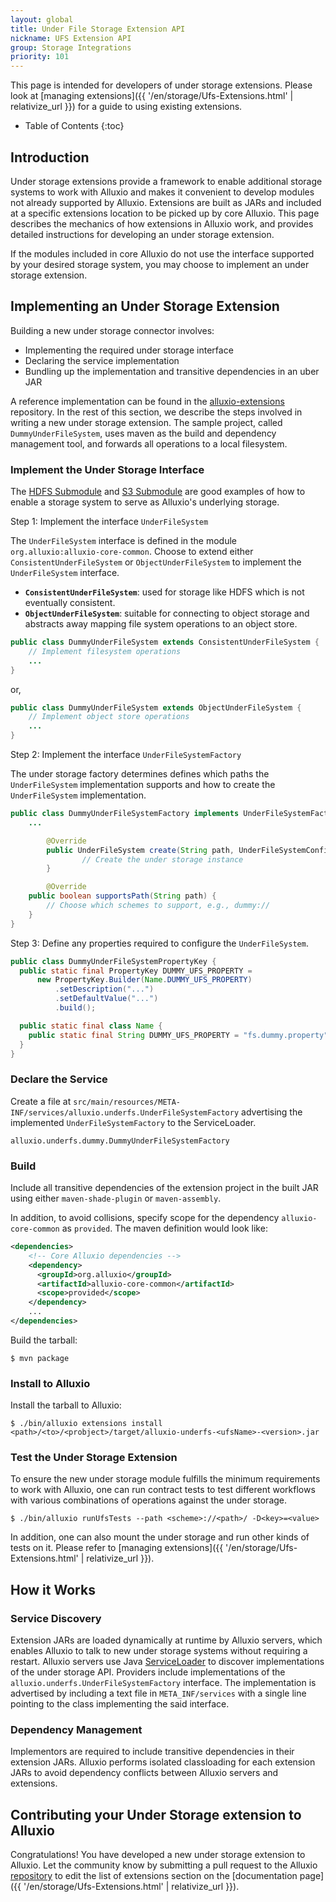```yaml
---
layout: global
title: Under File Storage Extension API
nickname: UFS Extension API
group: Storage Integrations
priority: 101
---
```


This page is intended for developers of under storage extensions. Please look at
[managing extensions]({{ '/en/storage/Ufs-Extensions.html' | relativize_url }}) for a
guide to using existing extensions.

* Table of Contents
{:toc}

## Introduction

Under storage extensions provide a framework to enable additional storage systems to work with Alluxio and makes it convenient to develop
modules not already supported by Alluxio. Extensions are built as JARs and included at a specific extensions location to be
picked up by core Alluxio. This page describes the mechanics of how extensions in Alluxio work, and
provides detailed instructions for developing an under storage extension.

If the modules included in core Alluxio do not use the interface supported by your desired storage system, you may choose to implement
an under storage extension.

## Implementing an Under Storage Extension

Building a new under storage connector involves:

- Implementing the required under storage interface
- Declaring the service implementation
- Bundling up the implementation and transitive dependencies in an uber JAR

A reference implementation can be found in the [alluxio-extensions](https://github.com/Alluxio/alluxio-extensions/tree/master/underfs/tutorial)
repository. In the rest of this section, we describe the steps involved in writing a new under
storage extension. The sample project, called `DummyUnderFileSystem`, uses maven as the build and
dependency management tool, and forwards all operations to a local filesystem.

### Implement the Under Storage Interface

The [HDFS Submodule](https://github.com/alluxio/alluxio/tree/master/underfs/hdfs) and [S3
Submodule](https://github.com/alluxio/alluxio/tree/master/underfs/s3a) are good examples of how
to enable a storage system to serve as Alluxio's underlying storage.

Step 1: Implement the interface `UnderFileSystem`

The `UnderFileSystem` interface is defined in the module `org.alluxio:alluxio-core-common`. Choose
to extend either `ConsistentUnderFileSystem` or `ObjectUnderFileSystem` to implement the `UnderFileSystem`
interface. 
- **`ConsistentUnderFileSystem`**: used for storage like HDFS which is not eventually consistent. 
- **`ObjectUnderFileSystem`**: suitable for connecting to object storage and abstracts away
mapping file system operations to an object store.

```java
public class DummyUnderFileSystem extends ConsistentUnderFileSystem {
	// Implement filesystem operations
	...
}
```

or,

```java
public class DummyUnderFileSystem extends ObjectUnderFileSystem {
	// Implement object store operations
	...
}
```

Step 2: Implement the interface `UnderFileSystemFactory`

The under storage factory determines defines which paths the `UnderFileSystem` implementation
supports and how to create the `UnderFileSystem` implementation.

```java
public class DummyUnderFileSystemFactory implements UnderFileSystemFactory {
	...

        @Override
        public UnderFileSystem create(String path, UnderFileSystemConfiguration conf) {
                // Create the under storage instance
        }

        @Override
	public boolean supportsPath(String path) {
		// Choose which schemes to support, e.g., dummy://
	}
}
```

Step 3: Define any properties required to configure the `UnderFileSystem`.
```java
public class DummyUnderFileSystemPropertyKey {
  public static final PropertyKey DUMMY_UFS_PROPERTY =
      new PropertyKey.Builder(Name.DUMMY_UFS_PROPERTY)
          .setDescription("...")
          .setDefaultValue("...")
          .build();

  public static final class Name {
    public static final String DUMMY_UFS_PROPERTY = "fs.dummy.property";
  }
}
```

### Declare the Service

Create a file at `src/main/resources/META-INF/services/alluxio.underfs.UnderFileSystemFactory`
advertising the implemented `UnderFileSystemFactory` to the ServiceLoader.

```
alluxio.underfs.dummy.DummyUnderFileSystemFactory
```

### Build

Include all transitive dependencies of the extension project in the built JAR using either
`maven-shade-plugin` or `maven-assembly`.

In addition, to avoid collisions, specify scope for the dependency `alluxio-core-common` as
`provided`. The maven definition would look like:

```xml
<dependencies>
    <!-- Core Alluxio dependencies -->
    <dependency>
      <groupId>org.alluxio</groupId>
      <artifactId>alluxio-core-common</artifactId>
      <scope>provided</scope>
    </dependency>
    ...
</dependencies>
```

Build the tarball:

```console
$ mvn package
```

### Install to Alluxio

Install the tarball to Alluxio:

```console
$ ./bin/alluxio extensions install <path>/<to>/<probject>/target/alluxio-underfs-<ufsName>-<version>.jar
```

### Test the Under Storage Extension

To ensure the new under storage module fulfills the minimum requirements to work with Alluxio, 
one can run contract tests to test different workflows with various combinations of operations against the under storage.

```console
$ ./bin/alluxio runUfsTests --path <scheme>://<path>/ -D<key>=<value>
```

In addition, one can also mount the under storage and run other kinds of tests on it. Please refer to 
[managing extensions]({{ '/en/storage/Ufs-Extensions.html' | relativize_url }}).

## How it Works

### Service Discovery

Extension JARs are loaded dynamically at runtime by Alluxio servers, which enables Alluxio to talk
to new under storage systems without requiring a restart. Alluxio servers use Java
[ServiceLoader](https://docs.oracle.com/javase/7/docs/api/java/util/ServiceLoader.html) to discover
implementations of the under storage API. Providers include implementations of the
`alluxio.underfs.UnderFileSystemFactory` interface. The implementation is advertised by including a
text file in `META_INF/services` with a single line pointing to the class implementing the said
interface.

### Dependency Management

Implementors are required to include transitive dependencies in their extension JARs. Alluxio performs
isolated classloading for each extension JARs to avoid dependency conflicts between Alluxio servers and
extensions.

## Contributing your Under Storage extension to Alluxio

Congratulations! You have developed a new under storage extension to Alluxio. Let the community
know by submitting a pull request to the Alluxio
[repository](https://github.com/Alluxio/alluxio/blob/master/docs/en/storage/Ufs-Extensions.md) to edit the
list of extensions section on the
[documentation page]({{ '/en/storage/Ufs-Extensions.html' | relativize_url }}).
